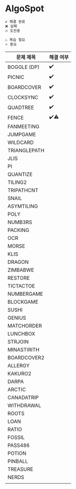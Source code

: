 # AlgoSpot

```sh
✔️ 해결 완료  
❌ 실패  
🔥 도전중  
  
⚠️ 복습 필요  
⭐️ 중요
```

| 문제 제목 | 해결 여부 |
| --- | --- |
| BOGGLE (DP) | ✔️ |
| PICNIC | ✔️ |
| BOARDCOVER | ✔️ |
| CLOCKSYNC | ✔️ |
| QUADTREE | ✔️ |
| FENCE | ✔️⚠️ |
| FANMEETING |  |
| JUMPGAME |  |
| WILDCARD |  |
| TRIANGLEPATH |  |
| JLIS |  |
| PI |  |
| QUANTIZE |  |
| TILING2 |  |
| TRIPATHCNT |  |
| SNAIL |  |
| ASYMTILING |  |
| POLY |  |
| NUMB3RS |  |
| PACKING |  |
| OCR |  |
| MORSE |  |
| KLIS |  |
| DRAGON |  |
| ZIMBABWE |  |
| RESTORE |  |
| TICTACTOE |  |
| NUMBERGAME |  |
| BLOCKGAME |  |
| SUSHI |  |
| GENIUS |  |
| MATCHORDER |  |
| LUNCHBOX |  |
| STRJOIN |  |
| MINASTIRITH |  |
| BOARDCOVER2 |  |
| ALLERGY |  |
| KAKURO2 |  |
| DARPA |  |
| ARCTIC |  |
| CANADATRIP |  |
| WITHDRAWAL |  |
| ROOTS |  |
| LOAN |  |
| RATIO |  |
| FOSSIL |  |
| PASS486 |  |
| POTION |  |
| PINBALL |  |
| TREASURE |  |
| NERDS |  |
|  |  |
